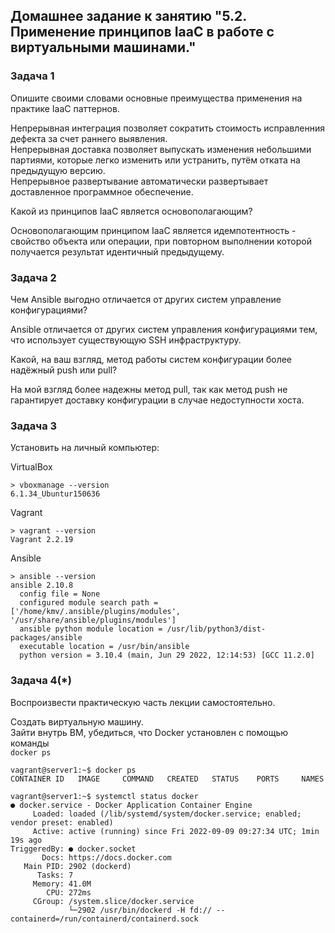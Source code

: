 ## Домашнее задание к занятию "5.2. Применение принципов IaaC в работе с виртуальными машинами."

### Задача 1  
Опишите своими словами основные преимущества применения на практике IaaC паттернов.  

Непрерывная интеграция позволяет сократить стоимость исправленния дефекта за счет раннего выявления.  
Непрерывная доставка позволяет выпускать изменения небольшими партиями, которые легко изменить или устранить, путём отката на предыдущую версию.  
Непрерывное развертывание автоматически развертывает доставленное программное обеспечение.  

Какой из принципов IaaC является основополагающим?  

Основополагающим принципом IaaC является идемпотентность - свойство объекта или операции, при повторном выполнении которой получается результат идентичный предыдущему.   
 


### Задача 2  
Чем Ansible выгодно отличается от других систем управление конфигурациями?  

Ansible отличается от других систем управления конфигурациями тем, что использует существующую SSH инфраструктуру.  

Какой, на ваш взгляд, метод работы систем конфигурации более надёжный push или pull?  

На мой взгляд более надежны метод pull, так как метод push  не гарантирует доставку конфигурации в случае недоступности хоста.  

### Задача 3  
Установить на личный компьютер:  

VirtualBox 

```
> vboxmanage --version
6.1.34_Ubuntur150636
```

Vagrant  

```
> vagrant --version
Vagrant 2.2.19
```

Ansible  

```
> ansible --version
ansible 2.10.8
  config file = None
  configured module search path = ['/home/kmv/.ansible/plugins/modules', '/usr/share/ansible/plugins/modules']
  ansible python module location = /usr/lib/python3/dist-packages/ansible
  executable location = /usr/bin/ansible
  python version = 3.10.4 (main, Jun 29 2022, 12:14:53) [GCC 11.2.0]
```
 

### Задача 4(*)   
Воспроизвести практическую часть лекции самостоятельно.  

Создать виртуальную машину.  
Зайти внутрь ВМ, убедиться, что Docker установлен с помощью команды    
```docker ps```  

```
vagrant@server1:~$ docker ps
CONTAINER ID   IMAGE     COMMAND   CREATED   STATUS    PORTS     NAMES

vagrant@server1:~$ systemctl status docker
● docker.service - Docker Application Container Engine
     Loaded: loaded (/lib/systemd/system/docker.service; enabled; vendor preset: enabled)
     Active: active (running) since Fri 2022-09-09 09:27:34 UTC; 1min 19s ago
TriggeredBy: ● docker.socket
       Docs: https://docs.docker.com
   Main PID: 2902 (dockerd)
      Tasks: 7
     Memory: 41.0M
        CPU: 272ms
     CGroup: /system.slice/docker.service
             └─2902 /usr/bin/dockerd -H fd:// --containerd=/run/containerd/containerd.sock
```